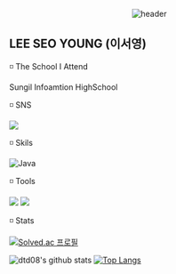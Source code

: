 <div align = "center">
  
![header](https://capsule-render.vercel.app/api?type=Waving&color=auto&height=300&section=header&text=Welcome!&fontSize=70)
</div>

## LEE SEO YOUNG (이서영)
<div align = "left">
  
  ◽ The School I Attend
  
   Sungil Infoamtion HighSchool
  
  ◽ SNS
  
  <img href="https://www.instagram.com/iseoyoung627/" target="_blank"><img src="https://img.shields.io/badge/Instagram-E4405F?style=for-the-badge&logo=Instagram&logoColor=black">
  
  ◽ Skils
  
  ![Java](https://img.shields.io/badge/Java-1F4056.svg?style=for-the-badge&logo=openjdk&logoColor=white)
  
  
  ◽ Tools
  
  <img src="https://img.shields.io/badge/Eclipse IDE-2C2255?style=for-the-badge&logo=Eclipse IDE&logoColor=black">
  <img src="https://img.shields.io/badge/Visual Studio Code-007ACC?style=for-the-badge&logo=Visual Studio Code&logoColor=black">  
  

</div>  

<div align = "left">

  ◽ Stats
  
  [![Solved.ac
프로필](http://mazassumnida.wtf/api/v2/generate_badge?boj={ddwt0826})](https://solved.ac/{ddwt0826})
  
![dtd08's github stats](https://github-readme-stats.vercel.app/api?username=dtd08&show_icons=true&theme=radical)
[![Top Langs](https://github-readme-stats.vercel.app/api/top-langs/?username=anuraghazra&layout=compact)](https://github.com/anuraghazra/github-readme-stats)
</div>
